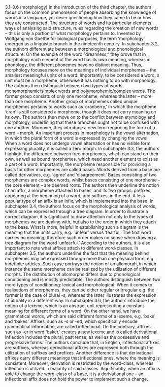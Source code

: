 3.1-3.6 (morphology)
In the introduction of the third chapter, the authors focus on the common phenomenon of people absorbing the knowledge of words in a language, yet never questioning how they came to be or how they are constructed. The structure of words and its particular elements, ways of analysing said structure, rules regarding the creation of new words – this is only a portion of what morphology pertains to. Invented by Wolfgang von Goethe for biological purposes, the term ‘morphology’ emerged as a linguistic branch in the nineteenth century.
 In subchapter 3.2, the authors differentiate between a morphological and phonological structure. On the example of the word “dreamless,” they prove that in morphology each element of the word has its own meaning, whereas in phonology, the different phonemes have no distinct meaning. Thus, morphology focuses more on the meanings of individual morphemes – the smallest meaningful units of a word. Importantly, to be considered a word, a unit must be a morpheme, otherwise it has nothing to do with morphology. The authors then distinguish between two types of words: monomorphemic/simplex words and polymorphemic/complex words. The former group consists of only one morpheme, whereas the latter – more than one morpheme. Another group of morphemes called unique morphemes pertains to words such as ‘cranberry,’ in which the morpheme ‘cran’ is still considered a morpheme, though it does not carry meaning on its own. The authors then move on to the conflict between etymology and morphology, underlining that these branches ought not to be confused with one another. Moreover, they introduce a new term regarding the form of a word – morph. An important process in morphology is the vowel alternation, in which the plural form of a word is expressed by changing the vowel. When a word does not undergo vowel alternation or has no visible form expressing plurality, it is called a zero morph. 
In subchapter 3.3, the authors highlight the difference between free morphemes, which can stand on their own, as well as bound morphemes, which need another element to exist as a part of a word. Importantly, the morpheme responsible for providing a basis for other morphemes are called bases. Words derived from a base are called derivatives, e.g. ‘agree’ and ‘disagreement.’ Bases consisting of two morphemes are complex words, whilst bases consisting of one morpheme – the core element – are deemed roots. The authors then underline the notion of an affix, a morpheme attached to bases, and its two groups: prefixes, appearing at the beginning of a word, and suffixes, in the end. A less popular type of an affix is an infix, which is implemented into the base. 
In subchapter 3.4, the authors focus on the morphological analysis of words, which can be expressed through a tree diagram. In order to illustrate a correct diagram, it is significant to draw attention not only to the types of morphemes we are dealing with, but also to the order in which they attach to the base. What is more, helpful in establishing such a diagram is the meaning that the units carry, e.g. ‘unfear’ versus ‘fearful.’ The first word carries no meaning, therefore such order makes no sense when drawing a tree diagram for the word ‘unfearful.’ According to the authors, it is also important to note what affixes attach to different word-classes.
In subchapter 3.5, the authors underline the fact that the meaning behind morphemes may be expressed through more than one physical form, e.g. indefinite articles. Such case portrays the notion of an allomorph, in which instance the same morpheme can be realized by the utilization of different morphs. The distribution of allomorphs differs due to phonological conditioning and is mostly predictable. The authors distinguish between two more types of conditioning: lexical and morphological. When it comes to realisations of morphemes, they can be either regular or irregular e.g. the former is the case of plural -s, whereas the latter illustrates the expression of plurality in a different way. 
In subchapter 3.6, the authors introduce the notion of a lexeme, which is an abstract unit representing a constant meaning for different forms of a word. On the other hand, we have grammatical words, which are said different forms of a lexeme, e.g. ‘bake’ and ‘bakes.’ Affixes, such as -s or -ed, which specifically encode grammatical information, are called inflectional. On the contrary, affixes, such as -er in word ‘baker,’ creates a new lexeme and is called derivational. Inflection includes the plural, past tense, as well as the possessive and progressive forms. The authors conclude that, in English, inflectional affixes are suffixes, whereas derivational affixes are expressed both through the utilization of suffixes and prefixes. Another difference is that derivational affixes carry different meanings that inflectional ones, where the meaning is consistent. Moreover, derivation is restricted by the word-class, whereas inflection is utilized in majority of said classes. Significantly, when an affix is able to change the word-class of a base, it is a derivational one – an inflectional affix does not hold the power to implement such a change.
